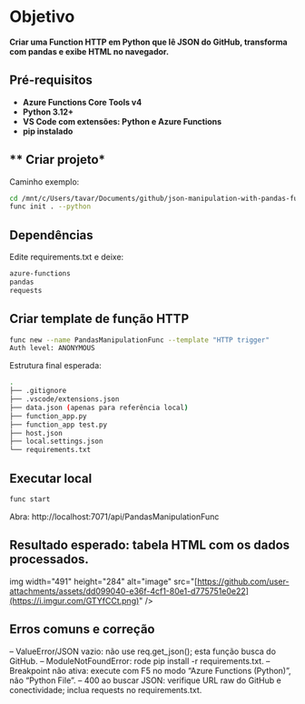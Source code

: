 # **Objetivo**
**Criar uma Function HTTP em Python que lê JSON do GitHub, transforma com pandas e exibe HTML no navegador.**

## **Pré-requisitos**
- **Azure Functions Core Tools v4**
- **Python 3.12+**
- **VS Code com extensões: Python e Azure Functions**
- **pip instalado**

## ** Criar projeto*
Caminho exemplo:
```bash
cd /mnt/c/Users/tavar/Documents/github/json-manipulation-with-pandas-func
func init . --python
```

## **Dependências**
Edite requirements.txt e deixe:
```bash
azure-functions
pandas
requests
```

## **Criar template de função HTTP**
```bash
func new --name PandasManipulationFunc --template "HTTP trigger"
Auth level: ANONYMOUS
```

Estrutura final esperada:
```bash
.
├── .gitignore
├── .vscode/extensions.json
├── data.json (apenas para referência local)
├── function_app.py
├── function_app test.py
├── host.json
├── local.settings.json
└── requirements.txt
```

## **Executar local**
```bash
func start
```

Abra: http://localhost:7071/api/PandasManipulationFunc

## **Resultado esperado: tabela HTML com os dados processados.**

img width="491" height="284" alt="image" src="[https://github.com/user-attachments/assets/dd099040-e36f-4cf1-80e1-d775751e0e22](https://i.imgur.com/GTYfCCt.png)" />



## **Erros comuns e correção**
– ValueError/JSON vazio: não use req.get_json(); esta função busca do GitHub.
– ModuleNotFoundError: rode pip install -r requirements.txt.
– Breakpoint não ativa: execute com F5 no modo “Azure Functions (Python)”, não “Python File”.
– 400 ao buscar JSON: verifique URL raw do GitHub e conectividade; inclua requests no requirements.txt.
